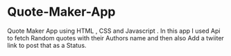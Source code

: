 # Quote-Maker-App
Quote Maker App  using HTML , CSS and Javascript . In this app I used Api to fetch Random quotes with their Authors name and then also Add a twiiter link to post that as a Status.
